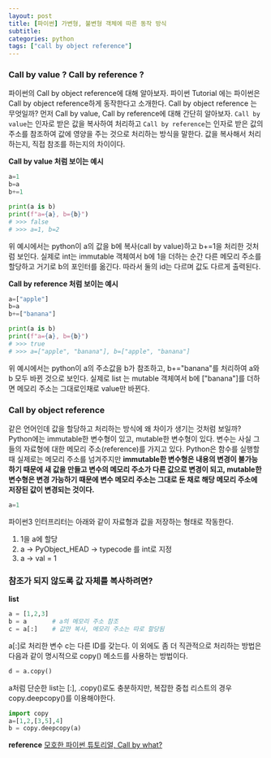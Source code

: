 ```yaml
---
layout: post
title: [파이썬] 가변형, 불변형 객체에 따른 동작 방식
subtitle:
categories: python
tags: ["call by object reference"]
---
```


### Call by value ? Call by reference ?

파이썬의 Call by object reference에 대해 알아보자. 파이썬 Tutorial 에는 파이썬은 Call by object reference하게 동작한다고 소개한다. Call by object reference 는 무엇일까?
먼저 Call by value, Call by reference에 대해 간단히 알아보자. `Call by value`는 인자로 받은 값을 복사하여 처리하고 `Call by reference`는 인자로 받은 값의 주소를 참조하여 값에 영양을 주는 것으로 처리하는 방식을 말한다.
값을 복사해서 처리하는지, 직접 참조를 하는지의 차이이다.

**Call by value 처럼 보이는 예시**

```python
a=1
b=a
b+=1

print(a is b)
print(f"a={a}, b={b}")
# >>> false
# >>> a=1, b=2
```

위 예시에서는 python이 a의 값을 b에 복사(call by value)하고 b+=1을 처리한 것처럼 보인다.
실제로 int는 immutable 객체여서 b에 1을 더하는 순간 다른 메모리 주소를 할당하고 거기로 b의 포인터를 옮긴다. 따라서 둘의 id는 다르며 값도 다르게 출력된다.

**Call by reference 처럼 보이는 예시**

```python
a=["apple"]
b=a
b+=["banana"]

print(a is b)
print(f"a={a}, b={b}")
# >>> true
# >>> a=["apple", "banana"], b=["apple", "banana"]
```

위 예시에서는 python이 a의 주소값을 b가 참조하고, b+="banana"를 처리하여 a와 b 모두 바뀐 것으로 보인다.
실제로 list 는 mutable 객체여서 b에 ["banana"]를 더하면 메모리 주소는 그대로인채로 value만 바뀐다.

### Call by object reference

같은 언어인데 값을 할당하고 처리하는 방식에 왜 차이가 생기는 것처럼 보일까?
Python에는 immutable한 변수형이 있고, mutable한 변수형이 있다. 변수는 사실 그들의 자료형에 대한 메모리 주소(reference)를 가지고 있다. Python은 함수를 실행할 때 실제로는 메모리 주소를 넘겨주지만 **immutable한 변수형은 내용의 변경이 불가능하기 때문에 새 값을 만들고 변수의 메모리 주소가 다른 값으로 변경이 되고, mutable한 변수형은 변경 가능하기 때문에 변수 메모리 주소는 그대로 둔 채로 해당 메모리 주소에 저장된 값이 변경되는 것이다.**

```python
a=1
```

파이썬3 인터프리터는 아래와 같이 자료형과 값을 저장하는 형태로 작동한다.

1. 1을 a에 할당
2. a -> PyObject_HEAD -> typecode 를 int로 지정
3. a -> val = 1

### 참조가 되지 않도록 값 자체를 복사하려면?

**list**

```python
a = [1,2,3]
b = a       # a의 메모리 주소 참조
c = a[:]    # 값만 복사, 메모리 주소는 따로 할당됨
```

a[:]로 처리한 변수 c는 다른 ID를 갖는다. 이 외에도 좀 더 직관적으로 처리하는 방법은 다음과 같이 명시적으로 copy() 메소드를 사용하는 방법이다.

```python
d = a.copy()
```

a처럼 단순한 list는 [:], .copy()로도 충분하지만, 복잡한 중첩 리스트의 경우 copy.deepcopy()를 이용해야한다.

```python
import copy
a=[1,2,[3,5],4]
b = copy.deepcopy(a)
```

**reference**
[모호한 파이썬 튜토리얼, Call by what?](https://item4.blog/2015-07-18/Some-Ambiguousness-in-Python-Tutorial-Call-by-What/)
